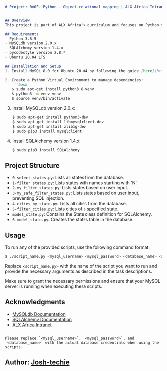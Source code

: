 

```markdown
# Project: 0x0F. Python - Object-relational mapping | ALX Africa Intranet


## Overview
This project is part of ALX Africa's curriculum and focuses on Python's Object-Relational Mapping (ORM) techniques, particularly using SQLAlchemy. The goal is to bridge the gap between Python programming and databases, enabling seamless interaction and data manipulation. By leveraging ORM, we abstract away the underlying SQL queries, making database operations more Pythonic and less dependent on specific storage solutions.

## Requirements
- Python 3.8.5
- MySQLdb version 2.0.x
- SQLAlchemy version 1.4.x
- pycodestyle version 2.8.*
- Ubuntu 20.04 LTS

## Installation and Setup
1. Install MySQL 8.0 for Ubuntu 20.04 by following the guide [here](https://example.com/mysql-installation-guide).

2. Create a Python Virtual Environment to manage dependencies:
   ```bash
   $ sudo apt-get install python3.8-venv
   $ python3 -m venv venv
   $ source venv/bin/activate
   ```

3. Install MySQLdb version 2.0.x:
   ```bash
   $ sudo apt-get install python3-dev
   $ sudo apt-get install libmysqlclient-dev
   $ sudo apt-get install zlib1g-dev
   $ sudo pip3 install mysqlclient
   ```

4. Install SQLAlchemy version 1.4.x:
   ```bash
   $ sudo pip3 install SQLAlchemy
   ```

## Project Structure
- `0-select_states.py`: Lists all states from the database.
- `1-filter_states.py`: Lists states with names starting with 'N'.
- `2-my_filter_states.py`: Lists states based on user input.
- `3-my_safe_filter_states.py`: Lists states based on user input, preventing SQL injection.
- `4-cities_by_state.py`: Lists all cities from the database.
- `5-filter_cities.py`: Lists cities of a specified state.
- `model_state.py`: Contains the State class definition for SQLAlchemy.
- `6-model_state.py`: Creates the states table in the database.

## Usage
To run any of the provided scripts, use the following command format:
```bash
$ ./script_name.py <mysql_username> <mysql_password> <database_name> <additional_arguments>
```

Replace `<script_name.py>` with the name of the script you want to run and provide the necessary arguments as described in the task descriptions.

Make sure to grant the necessary permissions and ensure that your MySQL server is running when executing these scripts.

## Acknowledgments
- [MySQLdb Documentation](https://example.com/mysql-docs)
- [SQLAlchemy Documentation](https://example.com/sqlalchemy-docs)
- [ALX Africa Intranet](https://example.com/alx-africa)
```

Please replace `<mysql_username>`, `<mysql_password>`, and `<database_name>` with the actual database credentials when using the scripts.

```

## Author: [Josh-techie](https://github.com/Josh-techie)